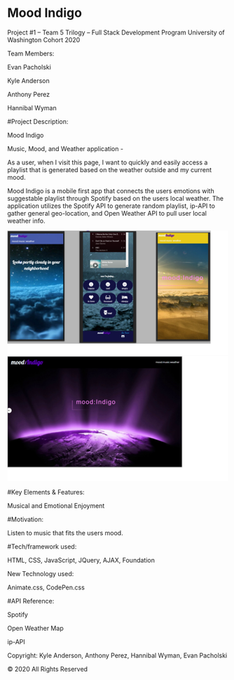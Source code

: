 # Mood Indigo
Project #1 – Team 5
Trilogy – Full Stack Development Program University of Washington Cohort 2020

Team Members:

Evan Pacholski

Kyle Anderson

Anthony Perez

Hannibal Wyman


#Project Description:

Mood Indigo 

Music, Mood, and Weather application -

As a user, when I visit this page, I want to quickly and easily access a playlist that is generated based on the weather outside and my current mood. 

Mood Indigo is a mobile first app that connects the users emotions with suggestable playlist through Spotify based on the users local weather. The application utilizes the Spotify API to generate random playlist, ip-API to gather general geo-location, and Open Weather API to pull user local weather info.
 
![](images/MoodIndi-Phone.png)
![](images/MoodIndi-Desktop.png)

#Key Elements & Features:

Musical and Emotional Enjoyment

#Motivation:

Listen to music that fits the users mood.

#Tech/framework used:

HTML, CSS, JavaScript, JQuery, AJAX, Foundation

New Technology used:

Animate.css, CodePen.css

#API Reference:

Spotify

Open Weather Map

ip-API


Copyright:
Kyle Anderson, Anthony Perez, Hannibal Wyman, Evan Pacholski

© 2020 All Rights Reserved

